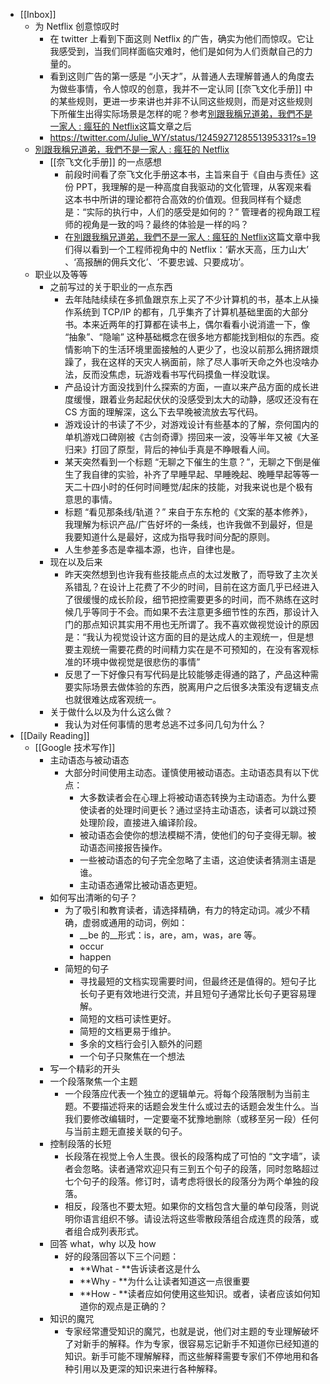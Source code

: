 - [[Inbox]]
	- 为 Netflix 创意惊叹时
		- 在 twitter 上看到下面这则 Netflix 的广告，确实为他们而惊叹。它让我感受到，当我们同样面临灾难时，他们是如何为人们贡献自己的力量的。
		- 看到这则广告的第一感是 “小天才”，从普通人去理解普通人的角度去为做些事情，令人惊叹的创意，我并不一定认同 [[奈飞文化手册]] 中的某些规则，更进一步来讲也并非不认同这些规则，而是对这些规则下所催生出得实际场景是怎样的呢？参考[別跟我稱兄道弟，我們不是一家人 : 瘋狂的 Netflix](https://vocus.cc/bass/5cd1184afd897800012a535c)这篇文章之后
		- https://twitter.com/Julie_WY/status/1245927128551395331?s=19
	- [別跟我稱兄道弟，我們不是一家人 : 瘋狂的 Netflix](https://vocus.cc/bass/5cd1184afd897800012a535c)
		- [[奈飞文化手册]] 的一点感想
			- 前段时间看了奈飞文化手册这本书，主旨来自于《自由与责任》这份 PPT，我理解的是一种高度自我驱动的文化管理，从客观来看这本书中所讲的理论都符合高效的价值观。但我同样有个疑虑是：“实际的执行中，人们的感受是如何的？” 管理者的视角跟工程师的视角是一致的吗？最终的体验是一样的吗？
			- 在[別跟我稱兄道弟，我們不是一家人 : 瘋狂的 Netflix](https://vocus.cc/bass/5cd1184afd897800012a535c)这篇文章中我们得以看到一个工程师视角中的 Netflix：‘薪水天高，压力山大’ 、‘高报酬的佣兵文化’、‘不要忠诚、只要成功’。
	- 职业以及等等
		- 之前写过的关于职业的一点东西
			- 去年陆陆续续在多抓鱼跟京东上买了不少计算机的书，基本上从操作系统到 TCP/IP 的都有，几乎集齐了计算机基础里面的大部分书。本来近两年的打算都在读书上，偶尔看看小说消遣一下，像 “抽象”、“隐喻” 这种基础概念在很多地方都能找到相似的东西。疫情影响下的生活环境里面接触的人更少了，也没以前那么拥挤跟烦躁了，我在这样的天灾人祸面前，除了尽人事听天命之外也没啥办法，反而没焦虑，玩游戏看书写代码摸鱼一样没耽误。
			- 产品设计方面没找到什么探索的方面，一直以来产品方面的成长进度缓慢，跟着业务起起伏伏的没感受到太大的动静，感叹还没有在 CS 方面的理解深，这么下去早晚被流放去写代码。
			- 游戏设计的书读了不少，对游戏设计有些基本的了解，奈何国内的单机游戏口碑刚被《古剑奇谭》捞回来一波，没等半年又被《大圣归来》打回了原型，背后的神仙手真是不睁眼看人间。
			- 某天突然看到一个标题 “无聊之下催生的生意？”，无聊之下倒是催生了我自律的实验，补齐了早睡早起、早睡晚起、晚睡早起等等一天二十四小时的任何时间睡觉/起床的技能，对我来说也是个极有意思的事情。
			- 标题 “看见那条线/轨道？” 来自于东东枪的《文案的基本修养》，我理解为标识产品/广告好坏的一条线，也许我做不到最好，但是我要知道什么是最好，这成为指导我时间分配的原则。
			- 人生参差多态是幸福本源，也许，自律也是。
		- 现在以及后来
			- 昨天突然想到也许我有些技能点点的太过发散了，而导致了主次关系错乱？在设计上花费了不少的时间，目前在这方面几乎已经进入了很缓慢的成长阶段，细节把控需要更多的时间，而不熟练在这时候几乎等同于不会。而如果不去注意更多细节性的东西，那设计入门的那点知识其实用不用也无所谓了。我不喜欢做视觉设计的原因是：“我认为视觉设计这方面的目的是达成人的主观统一，但是想要主观统一需要花费的时间精力实在是不可预知的，在没有客观标准的环境中做视觉是很悲伤的事情”
			- 反思了一下好像只有写代码是比较能够走得通的路了，产品这种需要实际场景去做体验的东西，脱离用户之后很多决策没有逻辑支点也就很难达成客观统一。
		- 关于做什么以及为什么这么做？
			- 我认为对任何事情的思考总逃不过多问几句为什么？
- [[Daily Reading]]
	- [[Google 技术写作]]
		- 主动语态与被动语态
			- 大部分时间使用主动态。谨慎使用被动语态。主动语态具有以下优点：
				- 大多数读者会在心理上将被动语态转换为主动语态。为什么要使读者的处理时间更长？通过坚持主动语态，读者可以跳过预处理阶段，直接进入编译阶段。
				- 被动语态会使你的想法模糊不清，使他们的句子变得无聊。被动语态间接报告操作。
				- 一些被动语态的句子完全忽略了主语，这迫使读者猜测主语是谁。
				- 主动语态通常比被动语态更短。
		- 如何写出清晰的句子？
			- 为了吸引和教育读者，请选择精确，有力的特定动词。减少不精确，虚弱或通用的动词，例如：
				- __be 的__形式：is，are，am，was，are 等。
				- occur
				- happen
			- 简短的句子
				- 寻找最短的文档实现需要时间，但最终还是值得的。短句子比长句子更有效地进行交流，并且短句子通常比长句子更容易理解。
				- 简短的文档可读性更好。
				- 简短的文档更易于维护。
				- 多余的文档行会引入额外的问题
				- 一个句子只聚焦在一个想法
		- 写一个精彩的开头
		- 一个段落聚焦一个主题
			- 一个段落应代表一个独立的逻辑单元。将每个段落限制为当前主题。不要描述将来的话题会发生什么或过去的话题会发生什么。当我们要修改编辑时，一定要毫不犹豫地删除（或移至另一段）任何与当前主题无直接关联的句子。
		- 控制段落的长短
			- 长段落在视觉上令人生畏。很长的段落构成了可怕的 “文字墙”，读者会忽略。读者通常欢迎只有三到五个句子的段落，同时忽略超过七个句子的段落。修订时，请考虑将很长的段落分为两个单独的段落。
			- 相反，段落也不要太短。如果你的文档包含大量的单句段落，则说明你语言组织不够。请设法将这些零散段落组合成连贯的段落，或者组合成列表形式。
		- 回答 what，why 以及 how
			- 好的段落回答以下三个问题：
				- **What - **告诉读者这是什么
				- **Why - **为什么让读者知道这一点很重要
				- **How - **读者应如何使用这些知识。或者，读者应该如何知道你的观点是正确的？
		- 知识的魔咒
			- 专家经常遭受知识的魔咒，也就是说，他们对主题的专业理解破坏了对新手的解释。作为专家，很容易忘记新手不知道你已经知道的知识。新手可能不理解解释，而这些解释需要专家们不停地用和各种引用以及更深的知识来进行各种解释。